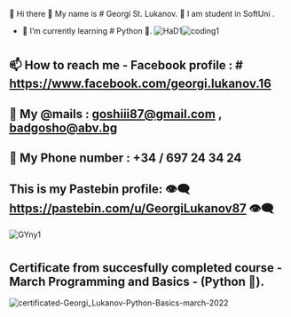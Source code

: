 
🐍 Hi there 👋 My name is # Georgi St. Lukanov.
🐍 I am student in SoftUni .
- 🐍 I’m currently learning # Python 🐍.
![HaD1](https://user-images.githubusercontent.com/102332504/182835032-07c17a9e-03e0-49a6-8165-39d4b0fccec7.gif)![coding1](https://user-images.githubusercontent.com/102332504/182835740-4d810708-b898-45af-aa18-6e0cf6d4a811.gif)
#
#
## 📫 How to reach me - Facebook profile : # https://www.facebook.com/georgi.lukanov.16
## 💬 My @mails :  goshiii87@gmail.com  ,  badgosho@abv.bg
## 💭 My Phone number : +34 / 697 24 34 24

## This is my Pastebin profile: 👁️‍🗨️ https://pastebin.com/u/GeorgiLukanov87 👁️‍🗨️

![GYny1](https://user-images.githubusercontent.com/102332504/182836048-8d21c5cf-c5a3-43c1-bc2a-1895d3c73cd6.gif)


#
#
#
#
#
#
#
## Certificate from succesfully completed course - March Programming and Basics - (Python 🐍).

![certificated-Georgi_Lukanov-Python-Basics-march-2022](https://user-images.githubusercontent.com/102332504/182883289-4bb2ba16-75b4-4a24-b627-a742b5f8fa77.jpg)
